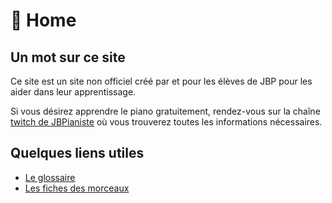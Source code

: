 # 🏡 Home

## Un mot sur ce site
Ce site est un site non officiel créé par et pour les élèves de JBP pour les aider dans leur apprentissage.

Si vous désirez apprendre le piano gratuitement, rendez-vous sur la chaîne [twitch de JBPianiste](https://www.twitch.tv/jbpianiste) où vous trouverez toutes les informations nécessaires. 

## Quelques liens utiles

- [Le glossaire](glossaire.md)
- [Les fiches des morceaux](morceaux/index.md)